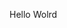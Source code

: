 Hello Wolrd












































































































































































































































































































































































































































































































































































































































































































































































































































































































































































































































































































































































































































